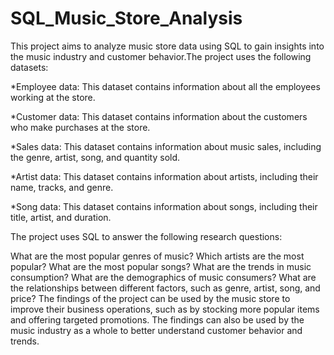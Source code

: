 # SQL_Music_Store_Analysis
This project aims to analyze music store data using SQL to gain insights into the music industry and customer behavior.The project uses the following datasets:

*Employee data: This dataset contains information about all the employees working at the store.

*Customer data: This dataset contains information about the customers who make purchases at the store.

*Sales data: This dataset contains information about music sales, including the genre, artist, song, and quantity sold.

*Artist data: This dataset contains information about artists, including their name, tracks, and genre.

*Song data: This dataset contains information about songs, including their title, artist, and duration.

The project uses SQL to answer the following research questions:

What are the most popular genres of music?
Which artists are the most popular?
What are the most popular songs?
What are the trends in music consumption?
What are the demographics of music consumers?
What are the relationships between different factors, such as genre, artist, song, and price?
The findings of the project can be used by the music store to improve their business operations, such as by stocking more popular items and offering targeted promotions. The findings can also be used by the music industry as a whole to better understand customer behavior and trends.
